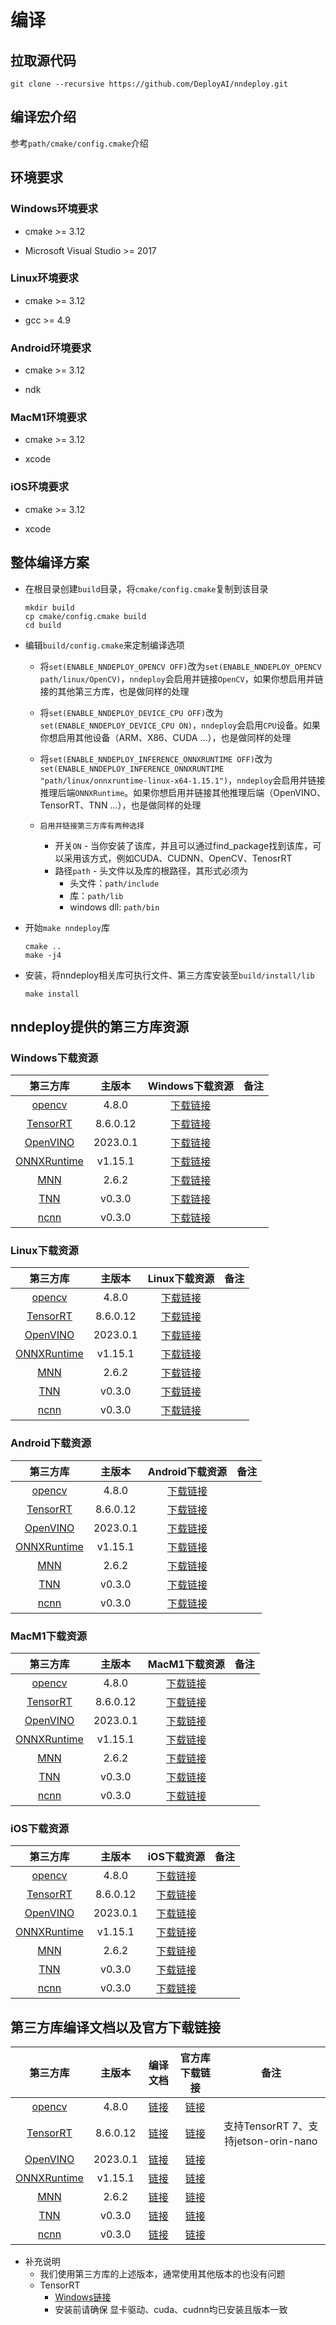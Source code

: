 # 编译


## 拉取源代码

```shell
git clone --recursive https://github.com/DeployAI/nndeploy.git
```


## 编译宏介绍

参考`path/cmake/config.cmake`介绍


## 环境要求

### Windows环境要求

+ cmake >= 3.12

+ Microsoft Visual Studio >= 2017

### Linux环境要求

+ cmake >= 3.12
  
+ gcc >= 4.9

### Android环境要求

+ cmake >= 3.12

+ ndk

### MacM1环境要求

+ cmake >= 3.12

+ xcode

### iOS环境要求

+ cmake >= 3.12

+ xcode


## 整体编译方案

+ 在根目录创建`build`目录，将`cmake/config.cmake`复制到该目录
  ```
  mkdir build
  cp cmake/config.cmake build
  cd build
  ```

+ 编辑`build/config.cmake`来定制编译选项
  
  + 将`set(ENABLE_NNDEPLOY_OPENCV OFF)`改为`set(ENABLE_NNDEPLOY_OPENCV path/linux/OpenCV)`，`nndeploy`会启用并链接`OpenCV`，如果你想启用并链接的其他第三方库，也是做同样的处理
  
  + 将`set(ENABLE_NNDEPLOY_DEVICE_CPU OFF)`改为`set(ENABLE_NNDEPLOY_DEVICE_CPU ON)`，`nndeploy`会启用`CPU`设备。如果你想启用其他设备（ARM、X86、CUDA …），也是做同样的处理
  
  + 将`set(ENABLE_NNDEPLOY_INFERENCE_ONNXRUNTIME OFF)`改为`set(ENABLE_NNDEPLOY_INFERENCE_ONNXRUNTIME "path/linux/onnxruntime-linux-x64-1.15.1")`，`nndeploy`会启用并链接推理后端`ONNXRuntime`。如果你想启用并链接其他推理后端（OpenVINO、TensorRT、TNN …），也是做同样的处理
  
  + `启用并链接第三方库有两种选择`
    + 开关`ON` - 当你安装了该库，并且可以通过find_package找到该库，可以采用该方式，例如CUDA、CUDNN、OpenCV、TenosrRT
    + 路径`path` - 头文件以及库的根路径，其形式必须为
      + 头文件：`path/include`
      + 库：`path/lib `
      + windows dll: `path/bin`
  
+ 开始`make nndeploy`库
  ```
  cmake ..
  make -j4
  ```

+ 安装，将nndeploy相关库可执行文件、第三方库安装至`build/install/lib`
  ```
  make install
  ```


## nndeploy提供的第三方库资源

### Windows下载资源

|                        第三方库                         |  主版本  |               Windows下载资源               | 备注  |
| :-----------------------------------------------------: | :------: | :-----------------------------------------: | :---: |
|       [opencv](https://github.com/opencv/opencv)        |  4.8.0   | [下载链接](https://opencv.org/get-started/) |       |
|     [TensorRT](https://github.com/NVIDIA/TensorRT)      | 8.6.0.12 | [下载链接](https://opencv.org/get-started/) |       |
| [OpenVINO](https://github.com/openvinotoolkit/openvino) | 2023.0.1 | [下载链接](https://opencv.org/get-started/) |       |
| [ONNXRuntime](https://github.com/microsoft/onnxruntime) | v1.15.1  | [下载链接](https://opencv.org/get-started/) |       |
|          [MNN](https://github.com/alibaba/MNN)          |  2.6.2   | [下载链接](https://opencv.org/get-started/) |       |
|          [TNN](https://github.com/Tencent/TNN)          |  v0.3.0  | [下载链接](https://opencv.org/get-started/) |       |
|        [ncnn](https://github.com/Tencent/ncnn/)         |  v0.3.0  | [下载链接](https://opencv.org/get-started/) |       |

### Linux下载资源

|                        第三方库                         |  主版本  |                Linux下载资源                | 备注  |
| :-----------------------------------------------------: | :------: | :-----------------------------------------: | :---: |
|       [opencv](https://github.com/opencv/opencv)        |  4.8.0   | [下载链接](https://opencv.org/get-started/) |       |
|     [TensorRT](https://github.com/NVIDIA/TensorRT)      | 8.6.0.12 | [下载链接](https://opencv.org/get-started/) |       |
| [OpenVINO](https://github.com/openvinotoolkit/openvino) | 2023.0.1 | [下载链接](https://opencv.org/get-started/) |       |
| [ONNXRuntime](https://github.com/microsoft/onnxruntime) | v1.15.1  | [下载链接](https://opencv.org/get-started/) |       |
|          [MNN](https://github.com/alibaba/MNN)          |  2.6.2   | [下载链接](https://opencv.org/get-started/) |       |
|          [TNN](https://github.com/Tencent/TNN)          |  v0.3.0  | [下载链接](https://opencv.org/get-started/) |       |
|        [ncnn](https://github.com/Tencent/ncnn/)         |  v0.3.0  | [下载链接](https://opencv.org/get-started/) |       |

### Android下载资源

|                        第三方库                         |  主版本  |               Android下载资源               | 备注  |
| :-----------------------------------------------------: | :------: | :-----------------------------------------: | :---: |
|       [opencv](https://github.com/opencv/opencv)        |  4.8.0   | [下载链接](https://opencv.org/get-started/) |       |
|     [TensorRT](https://github.com/NVIDIA/TensorRT)      | 8.6.0.12 | [下载链接](https://opencv.org/get-started/) |       |
| [OpenVINO](https://github.com/openvinotoolkit/openvino) | 2023.0.1 | [下载链接](https://opencv.org/get-started/) |       |
| [ONNXRuntime](https://github.com/microsoft/onnxruntime) | v1.15.1  | [下载链接](https://opencv.org/get-started/) |       |
|          [MNN](https://github.com/alibaba/MNN)          |  2.6.2   | [下载链接](https://opencv.org/get-started/) |       |
|          [TNN](https://github.com/Tencent/TNN)          |  v0.3.0  | [下载链接](https://opencv.org/get-started/) |       |
|        [ncnn](https://github.com/Tencent/ncnn/)         |  v0.3.0  | [下载链接](https://opencv.org/get-started/) |       |

### MacM1下载资源

|                        第三方库                         |  主版本  |                MacM1下载资源                | 备注  |
| :-----------------------------------------------------: | :------: | :-----------------------------------------: | :---: |
|       [opencv](https://github.com/opencv/opencv)        |  4.8.0   | [下载链接](https://opencv.org/get-started/) |       |
|     [TensorRT](https://github.com/NVIDIA/TensorRT)      | 8.6.0.12 | [下载链接](https://opencv.org/get-started/) |       |
| [OpenVINO](https://github.com/openvinotoolkit/openvino) | 2023.0.1 | [下载链接](https://opencv.org/get-started/) |       |
| [ONNXRuntime](https://github.com/microsoft/onnxruntime) | v1.15.1  | [下载链接](https://opencv.org/get-started/) |       |
|          [MNN](https://github.com/alibaba/MNN)          |  2.6.2   | [下载链接](https://opencv.org/get-started/) |       |
|          [TNN](https://github.com/Tencent/TNN)          |  v0.3.0  | [下载链接](https://opencv.org/get-started/) |       |
|        [ncnn](https://github.com/Tencent/ncnn/)         |  v0.3.0  | [下载链接](https://opencv.org/get-started/) |       |

### iOS下载资源

|                        第三方库                         |  主版本  |                 iOS下载资源                 | 备注  |
| :-----------------------------------------------------: | :------: | :-----------------------------------------: | :---: |
|       [opencv](https://github.com/opencv/opencv)        |  4.8.0   | [下载链接](https://opencv.org/get-started/) |       |
|     [TensorRT](https://github.com/NVIDIA/TensorRT)      | 8.6.0.12 | [下载链接](https://opencv.org/get-started/) |       |
| [OpenVINO](https://github.com/openvinotoolkit/openvino) | 2023.0.1 | [下载链接](https://opencv.org/get-started/) |       |
| [ONNXRuntime](https://github.com/microsoft/onnxruntime) | v1.15.1  | [下载链接](https://opencv.org/get-started/) |       |
|          [MNN](https://github.com/alibaba/MNN)          |  2.6.2   | [下载链接](https://opencv.org/get-started/) |       |
|          [TNN](https://github.com/Tencent/TNN)          |  v0.3.0  | [下载链接](https://opencv.org/get-started/) |       |
|        [ncnn](https://github.com/Tencent/ncnn/)         |  v0.3.0  | [下载链接](https://opencv.org/get-started/) |       |



## 第三方库编译文档以及官方下载链接

|                        第三方库                         |  主版本  |                                          编译文档                                           |                                                                               官方库下载链接                                                                               |                 备注                 |
| :-----------------------------------------------------: | :------: | :-----------------------------------------------------------------------------------------: | :------------------------------------------------------------------------------------------------------------------------------------------------------------------------: | :----------------------------------: |
|       [opencv](https://github.com/opencv/opencv)        |  4.8.0   |                           [链接](https://opencv.org/get-started/)                           |                                                                  [链接](https://opencv.org/get-started/)                                                                   |                                      |
|     [TensorRT](https://github.com/NVIDIA/TensorRT)      | 8.6.0.12 |  [链接](https://docs.nvidia.com/deeplearning/tensorrt/install-guide/index.html#installing)  |                                                            [链接](https://developer.nvidia.com/zh-cn/tensorrt)                                                             | 支持TensorRT 7、支持jetson-orin-nano |
| [OpenVINO](https://github.com/openvinotoolkit/openvino) | 2023.0.1 |      [链接](https://github.com/openvinotoolkit/openvino/blob/master/docs/dev/build.md)      | [链接](https://www.intel.com/content/www/us/en/developer/tools/openvino-toolkit/download.html?ENVIRONMENT=RUNTIME&OP_SYSTEM=MACOS&VERSION=v_2023_0_1&DISTRIBUTION=ARCHIVE) |                                      |
| [ONNXRuntime](https://github.com/microsoft/onnxruntime) | v1.15.1  | [链接](https://github.com/DefTruth/lite.ai.toolkit/blob/main/docs/ort/ort_useful_api.zh.md) |                                                   [链接](https://github.com/microsoft/onnxruntime/releases/tag/v1.15.1)                                                    |                                      |
|          [MNN](https://github.com/alibaba/MNN)          |  2.6.2   |            [链接](https://mnn-docs.readthedocs.io/en/latest/compile/engine.html)            |                                                         [链接](https://github.com/alibaba/MNN/releases/tag/2.6.0)                                                          |                                      |
|          [TNN](https://github.com/Tencent/TNN)          |  v0.3.0  |          [链接](https://github.com/Tencent/TNN/blob/master/doc/cn/user/compile.md)          |                                                         [链接](https://github.com/Tencent/TNN/releases/tag/v0.3.0)                                                         |                                      |
|        [ncnn](https://github.com/Tencent/ncnn/)         |  v0.3.0  |            [链接](https://github.com/Tencent/ncnn/tree/master/docs/how-to-build)            |                                                       [链接](https://github.com/Tencent/ncnn/releases/tag/20230816)                                                        |                                      |

- 补充说明    
  - 我们使用第三方库的上述版本，通常使用其他版本的也没有问题
  - TensorRT
    - [Windows链接](https://zhuanlan.zhihu.com/p/476679322)
    - 安装前请确保 显卡驱动、cuda、cudnn均已安装且版本一致


